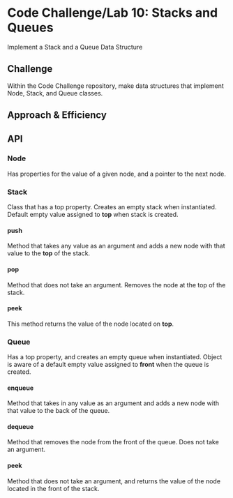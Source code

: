 # Code Challenge/Lab 10: Stacks and Queues
Implement a Stack and a Queue Data Structure

## Challenge
Within the Code Challenge repository, make data structures that implement Node, Stack, and Queue classes.


## Approach & Efficiency

## API
### Node
Has properties for the value of a given node, and a pointer to the next node.

### Stack
Class that has a top property. Creates an empty stack when instantiated.
Default empty value assigned to <b>top</b> when stack is created.
#### push
Method that takes any value as an argument and adds a new node with that value to the <b>top</b> of the stack.
#### pop
Method that does not take an argument. Removes the node at the top of the stack.
#### peek
This method returns the value of the node located on <b>top</b>.

### Queue
Has a top property, and creates an empty queue when instantiated.
Object is aware of a default empty value assigned to <b>front</b> when the queue is created.
#### enqueue
Method that takes in any value as an argument and adds a new node with that value to the back of the queue.
#### dequeue
Method that removes the node from the front of the queue. Does not take an argument.
#### peek
Method that does not take an argument, and returns the value of the node located in the front of the stack.